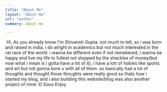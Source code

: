 ```yaml
---
title: "About Me"
layout: "about me"
url: "author"
summary: about me

---
```


&#8203;
Hi, As you already know I'm Shivansh Gupta. not much to tell, so i was born and raised in india. i do alright in academics but not much interested in the rat race of the world. i wanna be different even if not remebered, i wanna be happy and live my life to fullest not stopped by the shackles of money(but now what i mean is i gotta have a lot of it), i have a lott of hobies like sports and art but not gonna bore u with all of them. so basically had a lot of thoughts and thought those thoughts were really good so thats how i started my blog, and i also building this website/blog was also another project of mine :D Sooo Enjoy 



